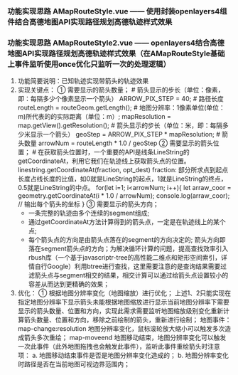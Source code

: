 ### 功能实现思路 AMapRouteStyle.vue —— 使用封装openlayers4组件结合高德地图API实现路径规划高德轨迹样式效果
### 功能实现思路 AMapRouteStyle2.vue —— openlayers4结合高德地图API实现路径规划高德轨迹样式效果（在AMapRouteStyle基础上事件监听使用once优化只监听一次的处理逻辑）
1. 功能简要说明：已知轨迹实现带箭头的轨迹效果
2. 实现关键点：
    ① 需要显示的箭头数量；
        # 箭头显示的步长（单位：像素，即：每隔多少个像素显示一个箭头）
        ARROW_PIX_STEP = 40;
        # 路径长度
        routeLength = routeGeom.getLength();
        # 地图分辨率：1像素单位(单位：m)所代表的的实际距离（单位：m）;
        mapResolution = map.getView().getResolution();
        # 箭头显示的步长（单位：米，即：每隔多少米显示一个箭头）
        geoStep = ARROW_PIX_STEP * mapResolution;
        # 箭头数量
        arrowNum = routeLength * 1.0 / geoStep
    ② 需要显示的箭头位置；
        # 在获取箭头位置时，一个重要的API是线条LineString的getCoordinateAt，利用它我们在轨迹线上获取箭头点的位置。
        linestring.getCoordinateAt(fraction, opt_dest) 
        fraction: 部分所求点到起点长度占线长度的比值，如0就是LineString的起点，1就是LineString的终点，0.5就是LineString的中点。
        for(let i=1; i<arrowNum; i++){
            let arraw_coor = geometry.getCoordinateAt(i * 1.0 / arrowNum);
            console.log(arraw_coor); // 输出每个箭头的坐标
        }
    ③ 需要显示的箭头方向；
    * 一条完整的轨迹由多个连续的segment组成;
    * 通过getCoordinateAt方法计算得到的箭头点，一定是在轨迹线上的某个点;
    * 每个箭头点的方向是由箭头点落在的segment的方向决定的;
    箭头方向即落在segment箭头点的方向；为解决循环计算的问题，提高查找效率引入rbush库（一个基于javascriptr-tree的高性能二维点和矩形空间索引，详情自行Google）利用btree进行查找，这里需要注意的是查询结果需要过滤箭头点与segment相交的结果，相交计算可以通过给箭头点设置较小的容差从而达到更精确的效果；
3. 优化：
    ① 根据地图分辨率变化（地图缩放）进行优化；
        上述1、2只能实现在指定地图分辨率下显示箭头未能根据地图缩放进行显示当前地图分辨率下需要显示的箭头数量、位置和方向，实现此需求需要监听地图缩放级别变化重新计算箭头数量、位置和方向，移除之前绘制的箭头，重新进行绘制；
        地图事件：map-change:resolution 地图分辨率变化，鼠标滚轮放大缩小可以触发多次造成箭头多次重绘；
                 map-moveend 地图移动结束，地图分辨率变化可以触发一次此事件（此外地图拖拽也会触发此事件），监听此事件重绘箭头时注意项：
                    a. 地图移动结束事件是否是地图分辨率变化造成的；
                    b. 地图分辨率变化时路径是否在当前地图可视边界范围内；
                 


